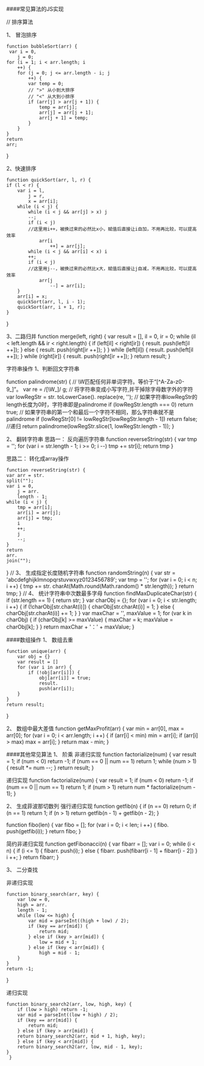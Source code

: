 ####常见算法的JS实现

// 排序算法

1、 冒泡排序

    function bubbleSort(arr) {
     var i = 0,
        j = 0;
    for (i = 1; i < arr.length; i
        ++) {
        for (j = 0; j <= arr.length - i; j
            ++) {
            var temp = 0;
            // ">" 从小到大排序
            // "<" 从大到小排序
            if (arr[j] > arr[j + 1]) {
                temp = arr[j];
                arr[j] = arr[j + 1];
                arr[j + 1] = temp;
            }
        }
    }
    return
    arr;
}


2、快速排序

    function quickSort(arr, l, r) {
    if (l < r) {
        var i = l,
            j = r,
            x = arr[i];
        while (i < j) {
            while (i < j && arr[j] > x) j
            --;
            if (i < j)
            //这里用i++，被换过来的必然比x小，赋值后直接让i自加，不用再比较，可以提高效率
                arr[i
                    ++] = arr[j];
            while (i < j && arr[i] < x) i
            ++;
            if (i < j)
            //这里用j--，被换过来的必然比x大，赋值后直接让j自减，不用再比较，可以提高效率
                arr[j
                    --] = arr[i];
        }
        arr[i] = x;
        quickSort(arr, l, i - 1);
        quickSort(arr, i + 1, r);
    }
}

3、二路归并
    function merge(left, right) {
    var result = [],
        il = 0,
        ir = 0;
    while (il < left.length && ir < right.length) {
        if (left[il] < right[ir]) {
            result.
            push(left[il
                ++]);
        } else {
            result.
            push(right[ir
                ++]);
        }
    }
    while (left[il]) {
        result.
        push(left[il
            ++]);
    }
    while (right[ir]) {
        result.
        push(right[ir
            ++]);
    }
    return
    result;
}

字符串操作
1、判断回文字符串

function palindrome(str) {
    // \W匹配任何非单词字符。等价于“[^A-Za-z0-9_]”。
    var re = /[\W_]/
    g;
    // 将字符串变成小写字符,并干掉除字母数字外的字符
    var lowRegStr = str.
    toLowerCase().
    replace(re, '');
    // 如果字符串lowRegStr的length长度为0时，字符串即是palindrome
    if (lowRegStr.length === 0) return
    true;
    // 如果字符串的第一个和最后一个字符不相同，那么字符串就不是palindrome
    if (lowRegStr[0] != lowRegStr[lowRegStr.length - 1]) return
    false;
    //递归
    return
    palindrome(lowRegStr.slice(1, lowRegStr.length - 1));
}

2、 翻转字符串
思路一： 反向遍历字符串
function
reverseString(str) {
    var tmp = '';
    for (var i = str.length - 1; i >= 0; i
        --) tmp += str[i];
    return
    tmp
}

思路二： 转化成array操作

    function reverseString(str) {
    var arr = str.
    split("");
    var i = 0,
        j = arr.
        length - 1;
    while (i < j) {
        tmp = arr[i];
        arr[i] = arr[j];
        arr[j] = tmp;
        i
        ++;
        j
        --;
    }
    return
    arr.
    join("");
}
// 3、 生成指定长度随机字符串
function
randomString(n) {
    var str = 'abcdefghijklmnopqrstuvwxyz0123456789';
    var tmp = '';
    for (var i = 0; i < n; i
        ++) {
        tmp += str.
        charAt(Math.round(Math.random() * str.length));
    }
    return
    tmp;
}
// 4、 统计字符串中次数最多字母
function
findMaxDuplicateChar(str) {
    if (str.length == 1) {
        return
        str;
    }
    var charObj = {};
    for (var i = 0; i < str.length; i
        ++) {
        if (!charObj[str.charAt(i)]) {
            charObj[str.charAt(i)] = 1;
        } else {
            charObj[str.charAt(i)] += 1;
        }
    }
    var maxChar = '',
        maxValue = 1;
    for (var k in charObj) {
        if (charObj[k] >= maxValue) {
            maxChar = k;
            maxValue = charObj[k];
        }
    }
    return maxChar + '：' + maxValue;
}

####数组操作
1、 数组去重

    function unique(arr) {
        var obj = {}
        var result = []
        for (var i in arr) {
            if (!obj[arr[i]]) {
                obj[arr[i]] = true;
                result.
                push(arr[i]);
        }
    }
    return result;
}

2、 数组中最大差值
function getMaxProfit(arr) {
    var min = arr[0],
        max = arr[0];
    for (var i = 0; i < arr.length; i
        ++) {
        if (arr[i] < min) min = arr[i];
        if (arr[i] > max) max = arr[i];
    }
    return
    max - min;
}

####其他常见算法
1、 阶乘
非递归实现
    function factorialize(num) {
    var result = 1;
    if (num < 0) return -1;
    if (num == 0 || num == 1) return
    1;
    while (num > 1) {
        result *= num
        --;
    }
    return
    result;
}

递归实现
    function factorialize(num) {
    var result = 1;
    if (num < 0) return -1;
    if (num == 0 || num == 1) return
    1;
    if (num > 1) return
    num * factorialize(num - 1);
}

2、 生成菲波那切数列
强行递归实现
function getfib(n) {
    if (n == 0) return
    0;
    if (n == 1) return
    1;
    if (n > 1) return
    getfib(n - 1) + getfib(n - 2);
}

function fibo(len) {
    var fibo = [];
    for (var i = 0; i < len; i
        ++) {
        fibo.
        push(getfib(i));
    }
    return
    fibo;
}

简约非递归实现
    function getFibonacci(n) {
    var fibarr = [];
    var i = 0;
    while (i < n) {
        if (i <= 1) {
            fibarr.
            push(i);
        } else {
            fibarr.
            push(fibarr[i - 1] + fibarr[i - 2])
        }
        i
        ++;
    }
    return
    fibarr;
}

3、 二分查找

非递归实现

    function binary_search(arr, key) {
        var low = 0,
        high = arr.
        length - 1;
        while (low <= high) {
            var mid = parseInt((high + low) / 2);
            if (key == arr[mid]) {
                return mid;
            } else if (key > arr[mid]) {
                low = mid + 1;
            } else if (key < arr[mid]) {
                high = mid - 1;
        }
    }
    return -1;
}

递归实现

    function binary_search2(arr, low, high, key) {
        if (low > high) return -1;
        var mid = parseInt((low + high) / 2);
        if (key == arr[mid]) {
            return mid;
        } else if (key > arr[mid]) {
        return binary_search2(arr, mid + 1, high, key);
        } else if (key < arr[mid]) {
        return binary_search2(arr, low, mid - 1, key);
    }
     }